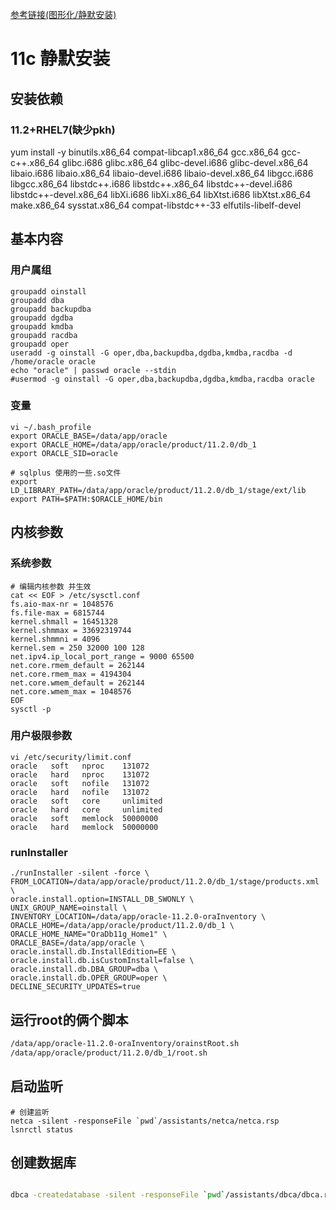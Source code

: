 [参考链接(图形化/静默安装)](https://blog.csdn.net/bjywxc/article/details/104696121/)

# 11c 静默安装

##  安装依赖

### 11.2+RHEL7(缺少pkh)

yum install -y binutils.x86_64 compat-libcap1.x86_64 gcc.x86_64 gcc-c++.x86_64 glibc.i686 glibc.x86_64 glibc-devel.i686 glibc-devel.x86_64 libaio.i686 libaio.x86_64 libaio-devel.i686 libaio-devel.x86_64 libgcc.i686 libgcc.x86_64 libstdc++.i686 libstdc++.x86_64 libstdc++-devel.i686 libstdc++-devel.x86_64 libXi.i686 libXi.x86_64 libXtst.i686 libXtst.x86_64 make.x86_64 sysstat.x86_64 compat-libstdc++-33 elfutils-libelf-devel

## 基本内容

### 用户属组

```shell
groupadd oinstall
groupadd dba
groupadd backupdba
groupadd dgdba
groupadd kmdba
groupadd racdba
groupadd oper
useradd -g oinstall -G oper,dba,backupdba,dgdba,kmdba,racdba -d /home/oracle oracle
echo "oracle" | passwd oracle --stdin
#usermod -g oinstall -G oper,dba,backupdba,dgdba,kmdba,racdba oracle
```

### 变量

```shell
vi ~/.bash_profile
export ORACLE_BASE=/data/app/oracle
export ORACLE_HOME=/data/app/oracle/product/11.2.0/db_1
export ORACLE_SID=oracle

# sqlplus 使用的一些.so文件
export LD_LIBRARY_PATH=/data/app/oracle/product/11.2.0/db_1/stage/ext/lib
export PATH=$PATH:$ORACLE_HOME/bin
```

## 内核参数

### 系统参数

```shell
# 编辑内核参数 并生效
cat << EOF > /etc/sysctl.conf 
fs.aio-max-nr = 1048576
fs.file-max = 6815744
kernel.shmall = 16451328
kernel.shmmax = 33692319744
kernel.shmmni = 4096
kernel.sem = 250 32000 100 128
net.ipv4.ip_local_port_range = 9000 65500
net.core.rmem_default = 262144
net.core.rmem_max = 4194304
net.core.wmem_default = 262144
net.core.wmem_max = 1048576
EOF 
sysctl -p
```

### 用户极限参数

```shell
vi /etc/security/limit.conf
oracle   soft   nproc    131072
oracle   hard   nproc    131072
oracle   soft   nofile   131072
oracle   hard   nofile   131072
oracle   soft   core     unlimited
oracle   hard   core     unlimited
oracle   soft   memlock  50000000
oracle   hard   memlock  50000000
```

### runInstaller

```shell
./runInstaller -silent -force \
FROM_LOCATION=/data/app/oracle/product/11.2.0/db_1/stage/products.xml \
oracle.install.option=INSTALL_DB_SWONLY \
UNIX_GROUP_NAME=oinstall \
INVENTORY_LOCATION=/data/app/oracle-11.2.0-oraInventory \
ORACLE_HOME=/data/app/oracle/product/11.2.0/db_1 \
ORACLE_HOME_NAME="OraDb11g_Home1" \
ORACLE_BASE=/data/app/oracle \
oracle.install.db.InstallEdition=EE \
oracle.install.db.isCustomInstall=false \
oracle.install.db.DBA_GROUP=dba \
oracle.install.db.OPER_GROUP=oper \
DECLINE_SECURITY_UPDATES=true
```

## 运行root的俩个脚本

```bash
/data/app/oracle-11.2.0-oraInventory/orainstRoot.sh
/data/app/oracle/product/11.2.0/db_1/root.sh
```

## 启动监听

```shell
# 创建监听
netca -silent -responseFile `pwd`/assistants/netca/netca.rsp
lsnrctl status
```



## 创建数据库

```bash

dbca -createdatabase -silent -responseFile `pwd`/assistants/dbca/dbca.rsp
```

